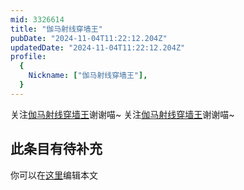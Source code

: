 ```yaml
---
mid: 3326614
title: "伽马射线穿墙王"
pubDate: "2024-11-04T11:22:12.204Z"
updatedDate: "2024-11-04T11:22:12.204Z"
profile:
  {
    Nickname: ["伽马射线穿墙王"],
  }
---
```


关注[伽马射线穿墙王](https://space.bilibili.com/3326614)谢谢喵~ 关注[伽马射线穿墙王](https://space.bilibili.com/3326614)谢谢喵~

## 此条目有待补充
你可以在[这里](https://github.com/Yuhanawa/VTuber.ICU-Content/edit/master/v/伽马射线穿墙王/index.md)编辑本文
